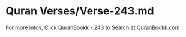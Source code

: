 # Quran Verses/Verse-243.md 

For more infos, Click [QuranBookk - 243](https://www.quranbookk.com/quran/search?q=243) to Search at [QuranBookk.com](http://quranbookk.com/)